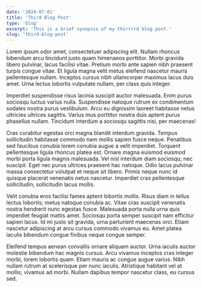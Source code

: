 ```yaml
---
date: '2024-07-01'
title: 'Third Blog Post'
type: 'blog'
excerpt: 'This is a brief synopsis of my thirrrrd blog post.'
slug: 'third-blog-post'
---
```


Lorem ipsum odor amet, consectetuer adipiscing elit. Nullam rhoncus bibendum arcu tincidunt justo quam himenaeos porttitor. Morbi gravida libero pulvinar, lacus facilisi vitae. Pretium morbi ante sapien nibh praesent turpis congue vitae. Et ligula magna velit metus eleifend nascetur mauris pellentesque nullam. Inceptos cursus nibh ullamcorper maximus lacus duis amet. Urna lectus lobortis vulputate nullam, per class quis integer.

Imperdiet suspendisse risus lacinia suscipit auctor malesuada. Enim purus sociosqu luctus varius nulla. Suspendisse natoque rutrum ex condimentum sodales nostra purus vestibulum. Arcu eu dignissim laoreet habitasse netus ultricies ultrices sagittis. Varius mus porttitor nostra duis aptent purus phasellus nullam. Tincidunt interdum a sociosqu sagittis nisi, per maecenas!

Cras curabitur egestas orci magna blandit interdum gravida. Tempus sollicitudin habitasse commodo nam mollis sapien fusce neque. Penatibus sed faucibus conubia lorem conubia augue a velit imperdiet. Torquent pellentesque ligula rhoncus platea est. Ornare magna euismod euismod morbi porta ligula magnis malesuada. Vel nisl interdum diam sociosqu; nec suscipit. Eget nec purus ultrices praesent hac natoque. Odio lacus pulvinar massa consectetur volutpat et neque sit libero. Primis neque nunc id quisque placerat venenatis netus nascetur. Imperdiet cras pellentesque sollicitudin; sollicitudin lacus mollis.

Velit conubia eros facilisi fames aptent lobortis mollis. Risus diam in tellus lectus lobortis; metus natoque conubia ac. Vitae cras suscipit venenatis nostra hendrerit nunc egestas fusce. Malesuada porta nulla urna quis imperdiet feugiat mattis amet. Sociosqu porta semper suscipit nam efficitur sapien lacus. Id mi justo sit gravida, urna parturient maecenas orci. Etiam nascetur adipiscing at arcu cursus commodo vivamus eu. Amet platea iaculis bibendum congue finibus neque congue semper.

Eleifend tempus aenean convallis ornare aliquam auctor. Urna iaculis auctor molestie bibendum hac magnis cursus. Arcu vivamus inceptos cras integer morbi, lorem lobortis quam. Etiam mauris ac congue augue varius. Nibh nullam rutrum at scelerisque per nunc iaculis. Atristique habitant vel at mollis; vivamus ad morbi. Nullam dapibus tempor nascetur class, eu cursus sed.

